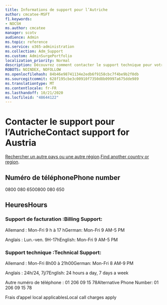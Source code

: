 ```yaml
---
title: Informations de support pour l’Autriche
author: cmcatee-MSFT
f1.keywords:
- NOCSH
ms.author: cmcatee
manager: scotv
audience: Admin
ms.topic: reference
ms.service: o365-administration
ms.collection: Adm_Support
ms.custom: AdminSurgePortfolio
localization_priority: Normal
description: Découvrez comment contacter le support technique pour votre pays ou région.
ROBOTS: NOINDEX, NOFOLLOW
ms.openlocfilehash: 84b46e98741134e2edb6f9158cbc7f4be9b2f0db
ms.sourcegitcommit: 628f195cbe3c00910f7350d8b09997a675dde989
ms.translationtype: MT
ms.contentlocale: fr-FR
ms.lasthandoff: 10/21/2020
ms.locfileid: "48644122"
---
```

# <a name="contact-support-for-austria"></a><span data-ttu-id="0f33e-103">Contacter le support pour l’Autriche</span><span class="sxs-lookup"><span data-stu-id="0f33e-103">Contact support for Austria</span></span>

<span data-ttu-id="0f33e-104">[Rechercher un autre pays ou une autre région](../contact-support-for-business-products.md).</span><span class="sxs-lookup"><span data-stu-id="0f33e-104">[Find another country or region](../contact-support-for-business-products.md).</span></span>

## <a name="phone-number"></a><span data-ttu-id="0f33e-105">Numéro de téléphone</span><span class="sxs-lookup"><span data-stu-id="0f33e-105">Phone number</span></span>
<span data-ttu-id="0f33e-106">0800 080 650</span><span class="sxs-lookup"><span data-stu-id="0f33e-106">0800 080 650</span></span>

## <a name="hours"></a><span data-ttu-id="0f33e-107">Heures</span><span class="sxs-lookup"><span data-stu-id="0f33e-107">Hours</span></span>
### <a name="billing-support"></a><span data-ttu-id="0f33e-108">Support de facturation :</span><span class="sxs-lookup"><span data-stu-id="0f33e-108">Billing Support:</span></span>

<span data-ttu-id="0f33e-109">Allemand : Mon-Fri 9 h à 17 h</span><span class="sxs-lookup"><span data-stu-id="0f33e-109">German: Mon-Fri 9 AM-5 PM</span></span>

<span data-ttu-id="0f33e-110">Anglais : Lun.-ven. 9H-17h</span><span class="sxs-lookup"><span data-stu-id="0f33e-110">English: Mon-Fri 9 AM-5 PM</span></span>

### <a name="technical-support"></a><span data-ttu-id="0f33e-111">Support technique :</span><span class="sxs-lookup"><span data-stu-id="0f33e-111">Technical Support:</span></span>

<span data-ttu-id="0f33e-112">Allemand : Mon-Fri 8h00 à 21h00</span><span class="sxs-lookup"><span data-stu-id="0f33e-112">German: Mon-Fri 8 AM-9 PM</span></span>

<span data-ttu-id="0f33e-113">Anglais : 24h/24, 7j/7</span><span class="sxs-lookup"><span data-stu-id="0f33e-113">English: 24 hours a day, 7 days a week</span></span>

<span data-ttu-id="0f33e-114">Autre numéro de téléphone : 01 206 09 15 78</span><span class="sxs-lookup"><span data-stu-id="0f33e-114">Alternative Phone Number: 01 206 09 15 78</span></span>

<span data-ttu-id="0f33e-115">Frais d’appel local applicables</span><span class="sxs-lookup"><span data-stu-id="0f33e-115">Local call charges apply</span></span>
